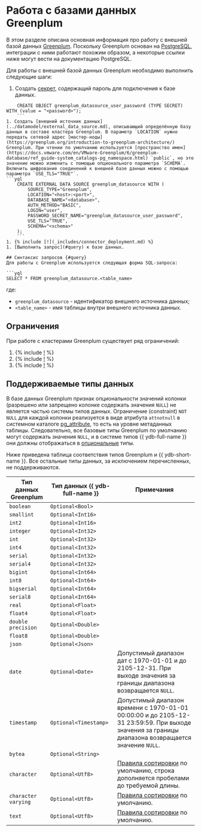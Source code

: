 # Работа с базами данных Greenplum

В этом разделе описана основная информация про работу с внешней базой данных [Greenplum](https://greenplum.org). Поскольку Greenplum основан на [PostgreSQL](postgresql.md), интеграции с ними работают похожим образом, а некоторые ссылки ниже могут вести на документацию PostgreSQL.

Для работы с внешней базой данных Greenplum необходимо выполнить следующие шаги:
1. Создать [секрет](../datamodel/secrets.md), содержащий пароль для подключения к базе данных.
```yql
    CREATE OBJECT greenplum_datasource_user_password (TYPE SECRET) WITH (value = "<password>");
    ```
1. Создать [внешний источник данных](../datamodel/external_data_source.md), описывающий определённую базу данных в составе кластера Greenplum. В параметр `LOCATION` нужно передать сетевой адрес [мастер-ноды](https://greenplum.org/introduction-to-greenplum-architecture/) Greenplum. При чтении по умолчанию используется [пространство имен](https://docs.vmware.com/en/VMware-Greenplum/6/greenplum-database/ref_guide-system_catalogs-pg_namespace.html) `public`, но это значение можно изменить с помощью опционального параметра `SCHEMA`. Включить шифрование соединений к внешней базе данных можно с помощью параметра `USE_TLS="TRUE"`.
```yql
    CREATE EXTERNAL DATA SOURCE greenplum_datasource WITH (
        SOURCE_TYPE="Greenplum",
        LOCATION="<host>:<port>",
        DATABASE_NAME="<database>",
        AUTH_METHOD="BASIC",
        LOGIN="user",
        PASSWORD_SECRET_NAME="greenplum_datasource_user_password",
        USE_TLS="TRUE",
        SCHEMA="<schema>"
    );
    ```
1. {% include [!](_includes/connector_deployment.md) %}
1. [Выполнить запрос](#query) к базе данных.

## Синтаксис запросов {#query}
Для работы с Greenplum используется следующая форма SQL-запроса:

```yql
SELECT * FROM greenplum_datasource.<table_name>
```

где:
- `greenplum_datasource` - идентификатор внешнего источника данных;
- `<table_name>` - имя таблицы внутри внешнего источника данных.

## Ограничения

При работе с кластерами Greenplum существует ряд ограничений:

1. {% include [!](_includes/supported_requests.md) %}
1. {% include [!](_includes/datetime_limits.md) %}
1. {% include [!](_includes/predicate_pushdown.md) %}

## Поддерживаемые типы данных

В базе данных Greenplum признак опциональности значений колонки (разрешено или запрещено колонке содержать значения `NULL`) не является частью системы типов данных. Ограничение (constraint) `NOT NULL` для каждой колонки реализуется в виде атрибута `attnotnull` в системном каталоге [pg_attribute](https://docs.vmware.com/en/VMware-Greenplum/6/greenplum-database/ref_guide-system_catalogs-pg_attribute.html), то есть на уровне метаданных таблицы. Следовательно, все базовые типы Greenplum по умолчанию могут содержать значения `NULL`, и в системе типов {{ ydb-full-name }} они должны отображаться в [опциональные](../../yql/reference/types/optional.md) типы.

Ниже приведена таблица соответствия типов Greenplum и {{ ydb-short-name }}. Все остальные типы данных, за исключением перечисленных, не поддерживаются.

|Тип данных Greenplum|Тип данных {{ ydb-full-name }}|Примечания|
|---|----|------|
|`boolean`|`Optional<Bool>`||
|`smallint`|`Optional<Int16>`||
|`int2`|`Optional<Int16>`||
|`integer`|`Optional<Int32>`||
|`int`|`Optional<Int32>`||
|`int4`|`Optional<Int32>`||
|`serial`|`Optional<Int32>`||
|`serial4`|`Optional<Int32>`||
|`bigint`|`Optional<Int64>`||
|`int8`|`Optional<Int64>`||
|`bigserial`|`Optional<Int64>`||
|`serial8`|`Optional<Int64>`||
|`real`|`Optional<Float>`||
|`float4`|`Optional<Float>`||
|`double precision`|`Optional<Double>`||
|`float8`|`Optional<Double>`||
|`json`|`Optional<Json>`||
|`date`|`Optional<Date>`|Допустимый диапазон дат с 1970-01-01 и до 2105-12-31. При выходе значения за границы диапазона возвращается `NULL`.|
|`timestamp`|`Optional<Timestamp>`|Допустимый диапазон времени с 1970-01-01 00:00:00 и до 2105-12-31 23:59:59. При выходе значения за границы диапазона возвращается значение `NULL`.|
|`bytea`|`Optional<String>`||
|`character`|`Optional<Utf8>`|[Правила сортировки](https://www.postgresql.org/docs/current/collation.html) по умолчанию, строка дополняется пробелами до требуемой длины.|
|`character varying`|`Optional<Utf8>`|[Правила сортировки](https://www.postgresql.org/docs/current/collation.html) по умолчанию.|
|`text`|`Optional<Utf8>`|[Правила сортировки](https://www.postgresql.org/docs/current/collation.html) по умолчанию.|
